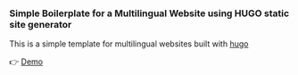 ### Simple Boilerplate for a Multilingual Website using HUGO static site generator

This is a simple template for multilingual websites built with [hugo](https://gohugo.io)

👉 [Demo](https://theaddress.netlify.app)
